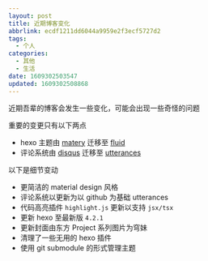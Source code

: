 ```yaml
---
layout: post
title: 近期博客变化
abbrlink: ecdf1211dd6044a9959e2f3ecf5727d2
tags:
  - 个人
categories:
  - 其他
  - 生活
date: 1609302503547
updated: 1609302508868
---
```


近期吾辈的博客会发生一些变化，可能会出现一些奇怪的问题

重要的变更只有以下两点

*   hexo 主题由 [matery](https://github.com/blinkfox/hexo-theme-matery/) 迁移至 [fluid](https://github.com/fluid-dev/hexo-theme-fluid)
*   评论系统由 [disqus](https://blog.disqus.com/) 迁移至 [utterances](https://utteranc.es/)

以下是细节变动

*   更简洁的 material design 风格
*   评论系统以更新为以 github 为基础 utterances
*   代码高亮插件 `highlight.js` 更新以支持 `jsx/tsx`
*   更新 hexo 至最新版 `4.2.1`
*   更新封面由东方 Project 系列图片为穹妹
*   清理了一些无用的 hexo 插件
*   使用 git submodule 的形式管理主题
